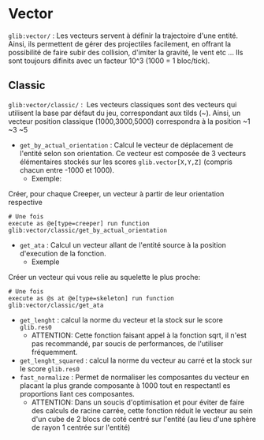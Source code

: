 # **Vector**

`glib:vector/` : Les vecteurs servent à définir la trajectoire d'une entité. Ainsi, ils permettent de gérer des projectiles facilement, en offrant la possibilité de faire subir des collision, d'imiter la gravité, le vent etc ... Ils sont toujours difinits avec un facteur 10^3 (1000 = 1 bloc/tick).

## **Classic**

`glib:vector/classic/` :  Les vecteurs classiques sont des vecteurs qui utilisent la base par défaut du jeu, correspondant aux tilds (\~). Ainsi, un vecteur position classique (1000,3000,5000) correspondra à la position \~1 \~3 \~5

* `get_by_actual_orientation` : Calcul le vecteur de déplacement de l'entité selon son orientation. Ce vecteur est composée de 3 vecteurs élémentaires stockés sur les scores `glib.vector[X,Y,Z]` (compris chacun entre -1000 et 1000).
  * Exemple:

Créer, pour chaque Creeper, un vecteur à partir de leur orientation respective

```
# Une fois
execute as @e[type=creeper] run function glib:vector/classic/get_by_actual_orientation
```

* `get_ata` : Calcul un vecteur allant de l'entité source à la position d'execution de la fonction.
  * Exemple

Créer un vecteur qui vous relie au squelette le plus proche:

```
# Une fois
execute as @s at @e[type=skeleton] run function glib:vector/classic/get_ata
```

* `get_lenght` : calcul la norme du vecteur et la stock sur le score `glib.res0`
  * ATTENTION: Cette fonction faisant appel à la fonction sqrt, il n'est pas recommandé, par soucis de performances, de l'utiliser fréquemment.
* `get_lenght_squared` : calcul la norme du vecteur au carré et la stock sur le score `glib.res0`
* `fast_normalize` : Permet de normaliser les composantes du vecteur en placant la plus grande composante à 1000 tout en respectantl es proportions liant ces composantes.
  * ATTENTION: Dans un soucis d'optimisation et pour éviter de faire des calculs de racine carrée, cette fonction réduit le vecteur au sein d'un cube de 2 blocs de coté centré sur l'entité (au lieu d'une sphère de rayon 1 centrée sur l'entité)